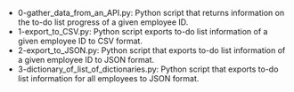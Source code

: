 - 0-gather_data_from_an_API.py: Python script that returns information on the to-do list progress of a given employee ID.
- 1-export_to_CSV.py: Python script exports to-do list information of a given employee ID to CSV format.
- 2-export_to_JSON.py: Python script that exports to-do list information of a given employee ID to JSON format.
- 3-dictionary_of_list_of_dictionaries.py: Python script that exports to-do list information for all employees to JSON format.